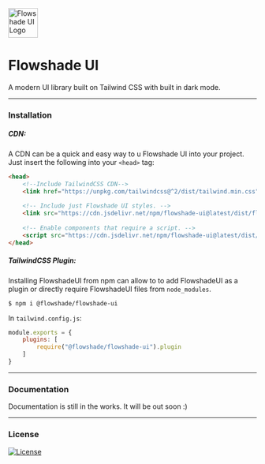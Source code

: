 
<img src="logo.svg" alt="Flowshade UI Logo" style="width:60px;"/> 

<h1>Flowshade UI</h1>

A modern UI library built on Tailwind CSS with built in dark mode.

---
### Installation
##### CDN:
A CDN can be a quick and easy way to u Flowshade UI into your project. Just insert the following into your ```<head>``` tag:
```html
<head>
    <!--Include TailwindCSS CDN-->
    <link href="https://unpkg.com/tailwindcss@^2/dist/tailwind.min.css" rel="stylesheet" />
    
    <!-- Include just Flowshade UI styles. -->
    <link src="https://cdn.jsdelivr.net/npm/flowshade-ui@latest/dist/flowshadeui.css" rel="stylesheet" />
    
    <!-- Enable components that require a script. -->
    <script src="https://cdn.jsdelivr.net/npm/flowshade-ui@latest/dist/flowshadeui.js" defer></script>
</head>
```

##### TailwindCSS Plugin:
Installing FlowshadeUI from npm can allow to to add FlowshadeUI as a plugin or directly require FlowshadeUI files from ```node_modules```.
```shell
$ npm i @flowshade/flowshade-ui
``` 
In `tailwind.config.js`:
```js
module.exports = {
    plugins: [
        require("@flowshade/flowshade-ui").plugin
    ]
}
```

---
### Documentation

Documentation is still in the works. It will be out soon :)

---
### License
[![License](https://img.shields.io/badge/MIT-LICENSE-blue?style=for-the-badge)](license.md)
